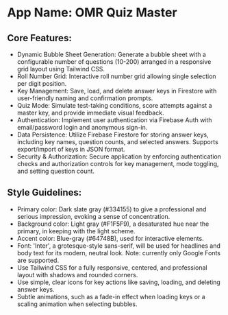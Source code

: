 # **App Name**: OMR Quiz Master

## Core Features:

- Dynamic Bubble Sheet Generation: Generate a bubble sheet with a configurable number of questions (10-200) arranged in a responsive grid layout using Tailwind CSS.
- Roll Number Grid: Interactive roll number grid allowing single selection per digit position.
- Key Management: Save, load, and delete answer keys in Firestore with user-friendly naming and confirmation prompts.
- Quiz Mode: Simulate test-taking conditions, score attempts against a master key, and provide immediate visual feedback.
- Authentication: Implement user authentication via Firebase Auth with email/password login and anonymous sign-in.
- Data Persistence: Utilize Firebase Firestore for storing answer keys, including key names, question counts, and selected answers. Supports export/import of keys in JSON format.
- Security & Authorization: Secure application by enforcing authentication checks and authorization controls for key management, mode toggling, and setting question count.

## Style Guidelines:

- Primary color: Dark slate gray (#334155) to give a professional and serious impression, evoking a sense of concentration.
- Background color: Light gray (#F1F5F9), a desaturated hue near the primary, in keeping with the light scheme.
- Accent color: Blue-gray (#64748B), used for interactive elements.
- Font: 'Inter', a grotesque-style sans-serif, will be used for headlines and body text for its modern, neutral look. Note: currently only Google Fonts are supported.
- Use Tailwind CSS for a fully responsive, centered, and professional layout with shadows and rounded corners.
- Use simple, clear icons for key actions like saving, loading, and deleting answer keys.
- Subtle animations, such as a fade-in effect when loading keys or a scaling animation when selecting bubbles.